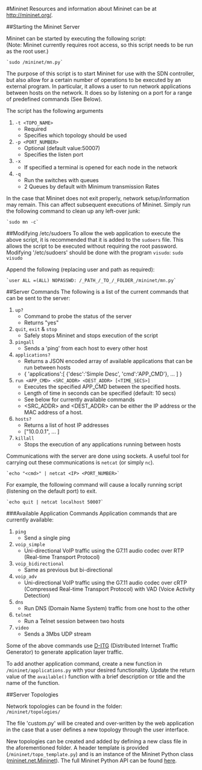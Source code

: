 #Mininet
Resources and information about Mininet can be at <http://mininet.org/>.

##Starting the Mininet Server

Mininet can be started by executing the following script:  
(Note: Mininet currently requires root access, so this script needs to be run as the root user.)
    
    `sudo /mininet/mn.py` 
    
The purpose of this script is to start Mininet for use with the SDN controller, but also allow for a certain number of operations to be executed by an external program. 
In particular, it allows a user to run network applications between hosts on the network.
It does so by listening on a port for a range of predefined commands (See Below).

The script has the following arguments

1. `-t <TOPO_NAME>`     
    * Required
    * Specifies which topology should be used
2. `-p <PORT_NUMBER>`
    * Optional (default value:50007)
    * Specifies the listen port
3. `-x`
    * If specified a terminal is opened for each node in the network
4. `-q`
    * Run the switches with queues
    * 2 Queues by default with Minimum transmission Rates



In the case that Mininet does not exit properly, network setup/information may remain. This can affect subsequent executions of Mininet. Simply run the following command to clean up any left-over junk:

    `sudo mn -c`

##Modifying /etc/sudoers
To allow the web application to execute the above script, it is recommended that it is added to the `sudoers` file. This allows the script to be executed without requiring the root password.
Modifying '/etc/sudoers' should be done with the program `visudo`:
    `sudo visudo`
    
Append the following (replacing user and path as required):

    `user ALL =(ALL) NOPASSWD: /_PATH_/_TO_/_FOLDER_/mininet/mn.py`     
    
##Server Commands
The following is a list of the current commands that can be sent to the server:

1. `up?`
    * Command to probe the status of the server
    * Returns "yes"
2. `quit`, `exit` & `stop`
    * Safely stops Mininet and stops execution of the script
3. `pingall` 
    * Sends a 'ping' from each host to every other host
4. `applications?`
    * Returns a JSON encoded array of available applications that can be run between hosts
    * {  'applications':[  {'desc':'Simple Desc', 'cmd':'APP_CMD'}, ... ] }
5. `run <APP_CMD> <SRC_ADDR> <DEST_ADDR> [<TIME_SECS>]`
    * Executes the specified APP_CMD between the specified hosts.
    * Length of time in seconds can be specified (default: 10 secs)
    * See below for currently available commands
    * <SRC_ADDR> and <DEST_ADDR> can be either the IP address or the MAC address of a host.
6. `hosts?`
    * Returns a list of host IP addresses
    * ["10.0.0.1", ... ]
7. `killall`
    * Stops the execution of any applications running between hosts


Communications with the server are done using sockets.
A useful tool for carrying out these communications is `netcat` (or simply `nc`).

    `echo "<cmd>" | netcat <IP> <PORT_NUMBER>`

For example, the following command will cause a locally running script (listening on the default port) to exit.

    `echo quit | netcat localhost 50007`
    

###Available Application Commands
Application commands that are currently available:

1. `ping`
    * Send a single ping 		
2. `voip_simple`    
    * Uni-directional VoIP traffic using the G7.11 audio codec over RTP (Real-time Transport Protocol)
3. `voip_bidirectional`
    * Same as previous but bi-directional
4. `voip_adv`
    * Uni-directional VoIP traffic using the G7.11 audio codec over cRTP (Compressed Real-time Transport Protocol) with VAD (Voice Activity Detection)
5. `dns`
    * Run DNS (Domain Name System) traffic from one host to the other
6. `telnet`
    * Run a Telnet session between two hosts
7. `video`
    * Sends a 3Mbs UDP stream

Some of the above commands use [D-ITG](http://traffic.comics.unina.it/software/ITG/) (Distributed Internet Traffic Generator) to generate application layer traffic.

To add another application command, create a new function in `/mininet/applications.py` with your desired functionality. Update the return value of the `available()` function with a brief description or title and the name of the function.

##Server Topologies

Network topologies can be found in the folder:  
`/mininet/topologies/`  

The file 'custom.py' will be created and over-written by the web application in the case that a user defines a new topology through the user interface.

New topologies can be created and added by defining a new class file in the aforementioned folder. A header template is provided (`/mininet/topo_template.py`) and is an instance of the Mininet Python class ([mininet.net.Mininet](http://mininet.org/api/classmininet_1_1net_1_1Mininet.html)).
The full Mininet Python API can be found [here](http://mininet.org/api/annotated.html).